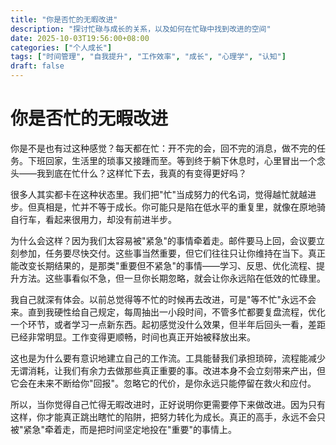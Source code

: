 ```yaml
---
title: "你是否忙的无暇改进"
description: "探讨忙碌与成长的关系，以及如何在忙碌中找到改进的空间"
date: 2025-10-03T19:56:00+08:00
categories: ["个人成长"]
tags: ["时间管理", "自我提升", "工作效率", "成长", "心理学", "认知"]
draft: false
---
```


# 你是否忙的无暇改进

你是不是也有过这种感觉？每天都在忙：开不完的会，回不完的消息，做不完的任务。下班回家，生活里的琐事又接踵而至。等到终于躺下休息时，心里冒出一个念头——我到底在忙什么？这样忙下去，我真的有变得更好吗？

很多人其实都卡在这种状态里。我们把"忙"当成努力的代名词，觉得越忙就越进步。但真相是，忙并不等于成长。你可能只是陷在低水平的重复里，就像在原地骑自行车，看起来很用力，却没有前进半步。

为什么会这样？因为我们太容易被"紧急"的事情牵着走。邮件要马上回，会议要立刻参加，任务要尽快交付。这些事当然重要，但它们往往只让你维持在当下。真正能改变长期结果的，是那类"重要但不紧急"的事情——学习、反思、优化流程、提升方法。这些事看似不急，但一旦你长期忽略，就会让你永远陷在低效的忙碌里。

我自己就深有体会。以前总觉得等不忙的时候再去改进，可是"等不忙"永远不会来。直到我硬性给自己规定，每周抽出一小段时间，不管多忙都要复盘流程，优化一个环节，或者学习一点新东西。起初感觉没什么效果，但半年后回头一看，差距已经非常明显。工作变得更顺畅，时间也真正开始被释放出来。

这也是为什么要有意识地建立自己的工作流。工具能替我们承担琐碎，流程能减少无谓消耗，让我们有余力去做那些真正重要的事。改进本身不会立刻带来产出，但它会在未来不断给你"回报"。忽略它的代价，是你永远只能停留在救火和应付。

所以，当你觉得自己忙得无暇改进时，正好说明你更需要停下来做改进。因为只有这样，你才能真正跳出瞎忙的陷阱，把努力转化为成长。真正的高手，永远不会只被"紧急"牵着走，而是把时间坚定地投在"重要"的事情上。